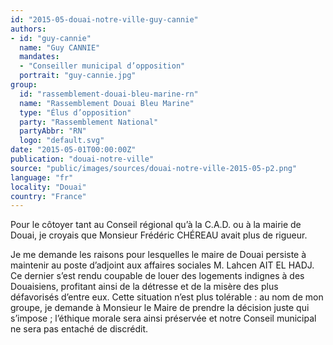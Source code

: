 ```yaml
---
id: "2015-05-douai-notre-ville-guy-cannie"
authors:
- id: "guy-cannie"
  name: "Guy CANNIE"
  mandates: 
  - "Conseiller municipal d’opposition"
  portrait: "guy-cannie.jpg"
group:
  id: "rassemblement-douai-bleu-marine-rn"
  name: "Rassemblement Douai Bleu Marine"
  type: "Élus d’opposition"
  party: "Rassemblement National"
  partyAbbr: "RN"
  logo: "default.svg"
date: "2015-05-01T00:00:00Z"
publication: "douai-notre-ville"
source: "public/images/sources/douai-notre-ville-2015-05-p2.png"
language: "fr"
locality: "Douai"
country: "France"
---
```


Pour le côtoyer tant au Conseil régional qu’à la C.A.D. ou à la mairie de Douai, je croyais que Monsieur Frédéric CHÉREAU avait plus de rigueur.

Je me demande les raisons pour lesquelles le maire de Douai persiste à maintenir au poste d’adjoint aux affaires sociales M. Lahcen AIT EL HADJ. Ce dernier s’est rendu coupable de louer des logements indignes à des Douaisiens, profitant ainsi de la détresse et de la misère des plus défavorisés d’entre eux.
Cette situation n’est plus tolérable : au nom de mon groupe, je demande à Monsieur le Maire de prendre la décision juste qui s’impose ; l’éthique morale sera ainsi préservée et notre Conseil municipal ne sera pas entaché de discrédit.
